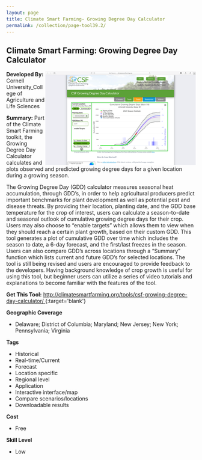 ```yaml
---
layout: page
title: Climate Smart Farming- Growing Degree Day Calculator
permalink: /collection/page-tool39.2/
---
```

## Climate Smart Farming: Growing Degree Day Calculator

<img src="/images/scaled_250_400/TOOLID_39.2_ScreenCapture-1.png" style="max-height:250px;max-width:400;" align="right"/>

**Developed By:** Cornell University_College of Agriculture and Life Sciences

**Summary:** Part of the Climate Smart Farming toolkit, the Growing Degree Day Calculator calculates and plots observed and predicted growing degree days for a given location during a growing season. 

The Growing Degree Day (GDD) calculator measures seasonal heat accumulation, through GDD’s, in order to help agricultural producers predict important benchmarks for plant development as well as potential pest and disease threats. By providing their location, planting date, and the GDD base temperature for the crop of interest, users can calculate a season-to-date and seasonal outlook of cumulative growing degree days for their crop. Users may also choose to “enable targets” which allows them to view when they should reach a certain plant growth, based on their custom GDD. This tool generates a plot of cumulative GDD over time which includes the season to date, a 6-day forecast, and the first/last freezes in the season. Users can also compare GDD’s across locations through a “Summary” function which lists current and future GDD’s for selected locations. The tool is still being revised and users are encouraged to provide feedback to the developers. Having background knowledge of crop growth is useful for using this tool, but beginner users can utilize a series of video tutorials and explanations to become familiar with the features of the tool. 

**Get This Tool:** [http://climatesmartfarming.org/tools/csf-growing-degree-day-calculator/ ](http://climatesmartfarming.org/tools/csf-growing-degree-day-calculator/ ){:target='blank'}

**Geographic Coverage**

* Delaware; District of Columbia; Maryland; New Jersey; New York; Pennsylvania; Virginia

**Tags**

*  Historical 
*  Real-time/Current
*  Forecast
*  Location specific
*  Regional level
*  Application
*  Interactive interface/map
*  Compare scenarios/locations
*  Downloadable results

**Cost**

* Free

**Skill Level**

* Low

